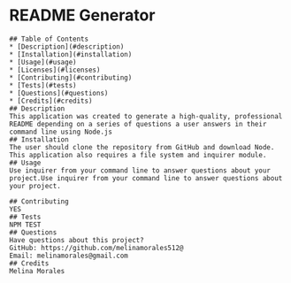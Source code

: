 # README Generator
    
  
    
    ## Table of Contents
    * [Description](#description)
    * [Installation](#installation)
    * [Usage](#usage)
    * [Licenses](#licenses)
    * [Contributing](#contributing)
    * [Tests](#tests)
    * [Questions](#questions)
    * [Credits](#credits)
    ## Description
    This application was created to generate a high-quality, professional README depending on a series of questions a user answers in their command line using Node.js
    ## Installation
    The user should clone the repository from GitHub and download Node. This application also requires a file system and inquirer module.
    ## Usage
    Use inquirer from your command line to answer questions about your project.Use inquirer from your command line to answer questions about your project.
    
    ## Contributing
    YES
    ## Tests
    NPM TEST
    ## Questions
    Have questions about this project?  
    GitHub: https://github.com/melinamorales512@  
    Email: melinamorales@gmail.com
    ## Credits
    Melina Morales
  